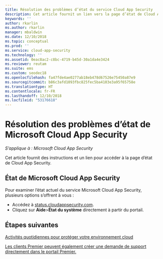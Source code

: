 ```yaml
---
title: Résolution des problèmes d’état du service Cloud App Security
description: Cet article fournit un lien vers la page d’état de Cloud App Security
keywords: ''
author: rkarlin
ms.author: rkarlin
manager: mbaldwin
ms.date: 12/10/2018
ms.topic: conceptual
ms.prod: ''
ms.service: cloud-app-security
ms.technology: ''
ms.assetid: 0eac8ac2-c8bc-4719-b45d-30a1da4e3424
ms.reviewer: reutam
ms.suite: ems
ms.custom: seodec18
ms.openlocfilehash: fa47fde4ae0277ab18eb478d67526e75450a87e9
ms.sourcegitcommit: b86c3afd1093fbc825fec5ba4103e3a95f65758e
ms.translationtype: HT
ms.contentlocale: fr-FR
ms.lasthandoff: 12/10/2018
ms.locfileid: "53176618"
---
```

# <a name="troubleshooting-microsoft-cloud-app-security-status"></a>Résolution des problèmes d’état de Microsoft Cloud App Security

*S’applique à : Microsoft Cloud App Security*

Cet article fournit des instructions et un lien pour accéder à la page d’état de Cloud App Security.

## <a name="microsoft-cloud-app-security-status"></a>État de Microsoft Cloud App Security

Pour examiner l’état actuel du service Microsoft Cloud App Security, plusieurs options s’offrent à vous :

- Accédez à [status.cloudappsecurity.com](https://status.cloudappsecurity.com).
- Cliquez sur **Aide**>**État du système** directement à partir du portail.

## <a name="next-steps"></a>Étapes suivantes
 
[Activités quotidiennes pour protéger votre environnement cloud](daily-activities-to-protect-your-cloud-environment.md)   

[Les clients Premier peuvent également créer une demande de support directement dans le portail Premier.](https://premier.microsoft.com/)  
  
  